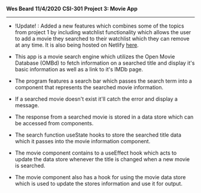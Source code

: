 **Wes Beard**
**11/4/2020**
**CSI-301**
**Project 3: Movie App**

---------------------------------------------------------------------------------

- !Update! : Added a new features which combines some of the topics from project 1
    by including watchlist functionality which allows the user to add a movie they
    searched to their watchlist which they can remove at any time. It is also being
    hosted on Netlify [here](https://dazzling-shaw-5e818d.netlify.app/).

- This app is a movie search engine which utilizes the Open Movie Database (OMBd)
    to fetch information on a searched title and display it's basic information
    as well as a link to it's IMDb page.

- The program features a search bar which passes the search term into a component
    that represents the searched movie information.

- If a searched movie doesn't exist it'll catch the error and display a message.

- The response from a searched movie is stored in a data store which can be accessed
    from components.

- The search function useState hooks to store the searched title data which it
    passes into the movie information component.

- The movie component contains to a useEffect hook which acts to update the data 
    store whenever the title is changed when a new movie is searched.

- The movie component also has a hook for using the movie data store which is
    used to update the stores information and use it for output.